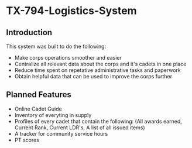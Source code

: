 # TX-794-Logistics-System

## Introduction 

This system was built to do the following:

- Make corps operations smoother and easier
- Centralize all relevant data about the corps and it's cadets in one place
- Reduce time spent on repetative administrative tasks and paperwork
- Obtain helpful data that can be used to improve the corps further


## Planned Features

- Online Cadet Guide
- Inventory of everyting in supply
- Profiles of every cadet that contain the following: (All awards earned, Current Rank, Current LDR's, A list of all issued items)
- A tracker for community service hours
- PT scores
  


